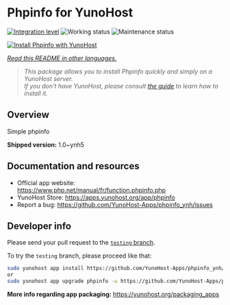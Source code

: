 <!--
N.B.: This README was automatically generated by <https://github.com/YunoHost/apps/tree/master/tools/readme_generator>
It shall NOT be edited by hand.
-->

# Phpinfo for YunoHost

[![Integration level](https://dash.yunohost.org/integration/phpinfo.svg)](https://dash.yunohost.org/appci/app/phpinfo) ![Working status](https://ci-apps.yunohost.org/ci/badges/phpinfo.status.svg) ![Maintenance status](https://ci-apps.yunohost.org/ci/badges/phpinfo.maintain.svg)

[![Install Phpinfo with YunoHost](https://install-app.yunohost.org/install-with-yunohost.svg)](https://install-app.yunohost.org/?app=phpinfo)

*[Read this README in other languages.](./ALL_README.md)*

> *This package allows you to install Phpinfo quickly and simply on a YunoHost server.*  
> *If you don't have YunoHost, please consult [the guide](https://yunohost.org/install) to learn how to install it.*

## Overview

Simple phpinfo

**Shipped version:** 1.0~ynh5
## Documentation and resources

- Official app website: <https://www.php.net/manual/fr/function.phpinfo.php>
- YunoHost Store: <https://apps.yunohost.org/app/phpinfo>
- Report a bug: <https://github.com/YunoHost-Apps/phpinfo_ynh/issues>

## Developer info

Please send your pull request to the [`testing` branch](https://github.com/YunoHost-Apps/phpinfo_ynh/tree/testing).

To try the `testing` branch, please proceed like that:

```bash
sudo yunohost app install https://github.com/YunoHost-Apps/phpinfo_ynh/tree/testing --debug
or
sudo yunohost app upgrade phpinfo -u https://github.com/YunoHost-Apps/phpinfo_ynh/tree/testing --debug
```

**More info regarding app packaging:** <https://yunohost.org/packaging_apps>
